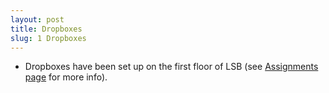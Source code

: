 ```yaml
---
layout: post
title: Dropboxes
slug: 1 Dropboxes
---
```


* Dropboxes have been set up on the first floor of LSB (see [Assignments page](/assignments.html) for more info).
